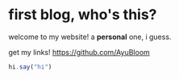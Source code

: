 # first blog, who's this?
welcome to my website! a **personal** one, i guess.

get my links! https://github.com/AyuBloom

```js
hi.say("hi")
```
